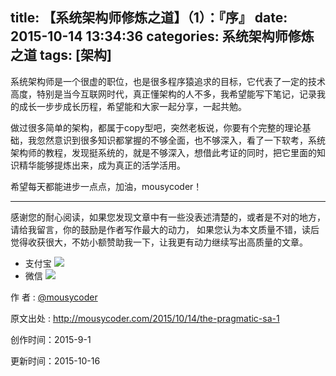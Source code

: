 title: 【系统架构师修炼之道】（1）：『序』
date: 2015-10-14 13:34:36
categories: 系统架构师修炼之道
tags: [架构]
---

系统架构师是一个很虚的职位，也是很多程序猿追求的目标，它代表了一定的技术高度，特别是当今互联网时代，真正懂架构的人不多，我希望能写下笔记，记录我的成长一步步成长历程，希望能和大家一起分享，一起共勉。

做过很多简单的架构，都属于copy型吧，突然老板说，你要有个完整的理论基础，我忽然意识到很多知识都掌握的不够全面，也不够深入，看了一下软考，系统架构师的教程，发现挺系统的，就是不够深入，想借此考证的同时，把它里面的知识精华能够提炼出来，成为真正的活学活用。

希望每天都能进步一点点，加油，mousycoder！

<!-- more -->
---



感谢您的耐心阅读，如果您发现文章中有一些没表述清楚的，或者是不对的地方，请给我留言，你的鼓励是作者写作最大的动力，
如果您认为本文质量不错，读后觉得收获很大，不妨小额赞助我一下，让我更有动力继续写出高质量的文章。

- 支付宝 
![](http://7xjl4u.com1.z0.glb.clouddn.com/15-10-14/18963137.jpg)
- 微信 
![](http://7xjl4u.com1.z0.glb.clouddn.com/15-10-14/34122370.jpg)
   
作 者 : [@mousycoder](http://weibo.com/mousycoder)

原文出处 : http://mousycoder.com/2015/10/14/the-pragmatic-sa-1

创作时间：2015-9-1

更新时间：2015-10-16

